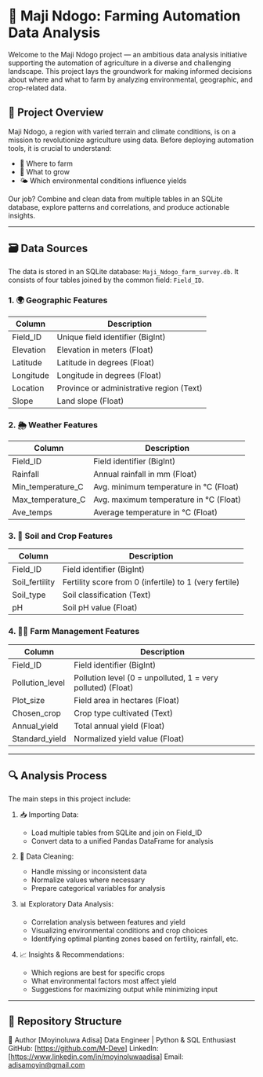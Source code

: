 # 🌾 Maji Ndogo: Farming Automation Data Analysis

Welcome to the Maji Ndogo project — an ambitious data analysis initiative supporting the automation of agriculture in a diverse and challenging landscape. This project lays the groundwork for making informed decisions about where and what to farm by analyzing environmental, geographic, and crop-related data.

## 📌 Project Overview

Maji Ndogo, a region with varied terrain and climate conditions, is on a mission to revolutionize agriculture using data. Before deploying automation tools, it is crucial to understand:

- 🌱 Where to farm  
- 🌾 What to grow  
- 🌤️ Which environmental conditions influence yields  

Our job? Combine and clean data from multiple tables in an SQLite database, explore patterns and correlations, and produce actionable insights.

---

## 🗃️ Data Sources

The data is stored in an SQLite database: `Maji_Ndogo_farm_survey.db`. It consists of four tables joined by the common field: `Field_ID`.

### 1. 🌍 Geographic Features

| Column    | Description                                         |
|-----------|-----------------------------------------------------|
| Field_ID  | Unique field identifier (BigInt)                    |
| Elevation | Elevation in meters (Float)                         |
| Latitude  | Latitude in degrees (Float)                         |
| Longitude | Longitude in degrees (Float)                        |
| Location  | Province or administrative region (Text)           |
| Slope     | Land slope (Float)                                  |

### 2. 🌦️ Weather Features

| Column             | Description                                  |
|--------------------|----------------------------------------------|
| Field_ID           | Field identifier (BigInt)                    |
| Rainfall           | Annual rainfall in mm (Float)               |
| Min_temperature_C  | Avg. minimum temperature in °C (Float)      |
| Max_temperature_C  | Avg. maximum temperature in °C (Float)      |
| Ave_temps          | Average temperature in °C (Float)           |

### 3. 🌱 Soil and Crop Features

| Column         | Description                                              |
|----------------|----------------------------------------------------------|
| Field_ID       | Field identifier (BigInt)                                |
| Soil_fertility | Fertility score from 0 (infertile) to 1 (very fertile)  |
| Soil_type      | Soil classification (Text)                               |
| pH             | Soil pH value (Float)                                    |

### 4. 🧑‍🌾 Farm Management Features

| Column          | Description                                                               |
|-----------------|---------------------------------------------------------------------------|
| Field_ID        | Field identifier (BigInt)                                                 |
| Pollution_level | Pollution level (0 = unpolluted, 1 = very polluted) (Float)               |
| Plot_size       | Field area in hectares (Float)                                            |
| Chosen_crop     | Crop type cultivated (Text)                                               |
| Annual_yield    | Total annual yield (Float)                                                |
| Standard_yield  | Normalized yield value (Float)                                            |

---

## 🔍 Analysis Process

The main steps in this project include:

1. 📥 Importing Data:  
   - Load multiple tables from SQLite and join on Field_ID  
   - Convert data to a unified Pandas DataFrame for analysis  

2. 🧹 Data Cleaning:  
   - Handle missing or inconsistent data  
   - Normalize values where necessary  
   - Prepare categorical variables for analysis  

3. 📊 Exploratory Data Analysis:  
   - Correlation analysis between features and yield  
   - Visualizing environmental conditions and crop choices  
   - Identifying optimal planting zones based on fertility, rainfall, etc.  

4. 📈 Insights & Recommendations:  
   - Which regions are best for specific crops  
   - What environmental factors most affect yield  
   - Suggestions for maximizing output while minimizing input  

---

## 📁 Repository Structure

👤 Author
[Moyinoluwa Adisa]
Data Engineer | Python & SQL Enthusiast
GitHub: [https://github.com/M-Deve] LinkedIn: [https://www.linkedin.com/in/moyinoluwaadisa] Email: adisamoyin@gmail.com
